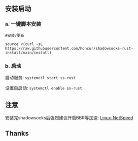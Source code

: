 

## 安装启动
###  a. 一键脚本安装
```
#安装/更新

source <(curl -sL https://raw.githubusercontent.com/honcur/shadowsocks-rust-install/main/install)

```
###  b. 启动

启动服务: `systemctl start ss-rust`   

设置自启动: `systemctl enable ss-rust`

## 注意
安装完shadowsocks后强烈建议开启BBR等加速: [Linux-NetSpeed](https://github.com/chiakge/Linux-NetSpeed)  

## Thanks
